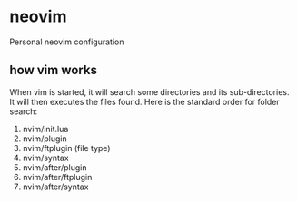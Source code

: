 # neovim
Personal neovim configuration

## how vim works

When vim is started, it will search some directories and its sub-directories.
It will then executes the files found. Here is the standard order for folder search:

 1. nvim/init.lua
 2. nvim/plugin
 3. nvim/ftplugin (file type)
 4. nvim/syntax
 5. nvim/after/plugin
 6. nvim/after/ftplugin
 7. nvim/after/syntax

